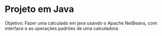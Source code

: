 # Projeto em Java
Objetivo: Fazer uma calculado em java usando o Apache NetBeans, com interface e as operações padrões de uma calculadora.
